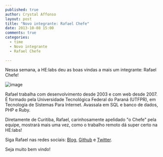 ```yaml
---
published: true
author: Crystal Affonso
layout: post
title: "Novo integrante: Rafael Chefe"
date: 2013-10-08 15:00
comments: true
categories:
  - time
  - Novo integrante
  - Rafael Chefe
  
---
```

Nessa semana, a HE:labs deu as boas vindas a mais um integrante: Rafael Chefe!

<!--more-->

![image](/blog/images/posts/2013-10-08/chefe-atual.jpg)

Rafael trabalha com desenvolvimento desde 2003 e com web desde 2007. É formado pela Universidade Tecnológica Federal do Paraná (UTFPR), em Tecnologia de Sistemas Para Internet. Avassala em SQL e banco de dados, PHP e Ruby.

Diretamente de Curitiba, Rafael, carinhosamente apelidado "o Chefe" pela equipe, mostrará mais uma vez, como o trabalho remoto dá super certo na HE:labs!

Siga Rafael nas redes sociais: [Blog](http://oralbyruins.blogspot.com/), [Github](https://github.com/RafaelChefe) e [Twitter](https://twitter.com/RafaelChefe).

Seja muito bem vindo!
